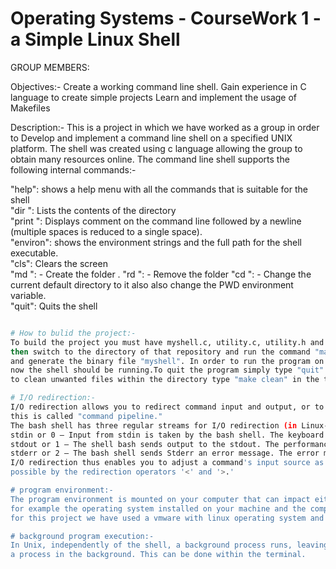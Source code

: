 # Operating Systems - CourseWork 1 - a Simple Linux Shell
GROUP MEMBERS:
 <Mohamad Hamza Ibrahim M00737296>
 <Sohail Gasis M0071660 > 
 <Mohamad Ikbal Alissa M00714688>
  
 
Objectives:-
Create a working command line shell.
Gain experience in C language to create simple projects
Learn and implement the usage of Makefiles

Description:-
This is a project in which we have worked as a group in order to Develop and implement a command line shell on a specified UNIX platform. The shell was created using c language allowing the group to obtain many resources online. The command line shell supports the following internal commands:-

"help": shows a help menu with all the commands that is suitable for the shell <br>
"dir <directory>":  Lists the contents of the directory <br>
"print <comment>": Displays comment on the command line followed by a newline (multiple spaces is reduced to a single space).<br>
"environ": shows the environment strings and the full path for the shell executable. <br>
"cls": Clears the screen <br>
"md <directory>": - Create the folder <directory>.
"rd <directory>": - Remove the folder <directory>
"cd <directory>": - Change the current default directory to <directory> it also also change the PWD environment variable. <br>
"quit": Quits the shell <br>
```bash

# How to bulid the project:-
To build the project you must have myshell.c, utility.c, utility.h and makefile within the same repository
then switch to the directory of that repository and run the command "make". this will compile the project
and generate the binary file "myshell". In order to run the program on UNIX based Operating System type "./myshell" within the terminal. 
now the shell should be running.To quit the program simply type "quit" within the program.
to clean unwanted files within the directory type "make clean" in the terminal.

# I/O redirection:-
I/O redirection allows you to redirect command input and output, or to combine several commands using pipes. 
this is called "command pipeline."
The bash shell has three regular streams for I/O redirection (in Linux-like systems).
stdin or 0 – Input from stdin is taken by the bash shell. The keyboard is used as an input by default.
stdout or 1 – The shell bash sends output to the stdout. The performance is displayed.
stderr or 2 – The bash shell sends Stderr an error message. The error message will be revealed on screen.
I/O redirection thus enables you to adjust a command's input source as well as where the output and error messages are sent to. And this is made
possible by the redirection operators '<' and '>.'

# program environment:-
The program environment is mounted on your computer that can impact either the creation or testing of your application.
for example the operating system installed on your machine and the compilers/interpreters you are using these can affect your program.
for this project we have used a vmware with linux operating system and used the compiler "gcc". 

# background program execution:-
In Unix, independently of the shell, a background process runs, leaving the terminal free for other work. use "&" at the end of a command to run
a process in the background. This can be done within the terminal.
